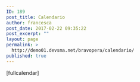 ```yaml
---
ID: 189
post_title: Calendario
author: francesca
post_date: 2017-02-22 09:35:22
post_excerpt: ""
layout: page
permalink: >
  http://demo01.devsma.net/bravopera/calendario/
published: true
---
```

[fullcalendar]